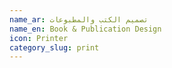 ```yaml
---
name_ar: تصميم الكتب والمطبوعات
name_en: Book & Publication Design
icon: Printer
category_slug: print
---
```

